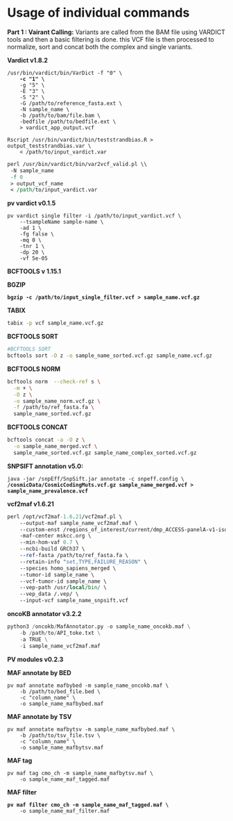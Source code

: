 # Usage of individual commands

**Part 1 :  Vairant Calling:** Variants are called from the BAM file using VARDICT tools and then a basic filtering is done. this VCF file is then processed to normalize, sort and concat both the complex and single variants.&#x20;

**Vardict v1.8.2**

<pre class="language-bash"><code class="lang-bash">/usr/bin/vardict/bin/VarDict -f "0" \
<strong>    -c "1" \
</strong>    -g "5" \
    -E "3" \
    -S "2" \
    -G /path/to/reference_fasta.ext \
    -N sample_name \
    -b /path/to/bam/file.bam \
    -bedfile /path/to/bedfile.ext \
    > vardict_app_output.vcf
</code></pre>

```
Rscript /usr/bin/vardict/bin/teststrandbias.R > output_teststrandbias.var \
    < /path/to/input_vardict.var
```

```perl
perl /usr/bin/vardict/bin/var2vcf_valid.pl \\
 -N sample_name
 -f 0
 > output_vcf_name
 < /path/to/input_vardict.var
```

**pv vardict v0.1.5**

```
pv vardict single filter -i /path/to/input_vardict.vcf \
    --tsampleName sample-name \
    -ad 1 \
    -fg false \
    -mq 0 \
    -tnr 1 \
    -dp 20 \
    -vf 5e-05 
```

**BCFTOOLS v 1.15.1**

**BGZIP**

<pre class="language-bash"><code class="lang-bash"><strong>bgzip -c /path/to/input_single_filter.vcf > sample_name.vcf.gz
</strong></code></pre>

**TABIX**

```bash
tabix -p vcf sample_name.vcf.gz 
```

**BCFTOOLS SORT**

```bash
#BCFTOOLS SORT
bcftools sort -O z -o sample_name_sorted.vcf.gz sample_name.vcf.gz
```

**BCFTOOLS NORM**

```bash
bcftools norm  --check-ref s \
  -m + \
  -O z \
  -o sample_name_norm.vcf.gz \
  -f /path/to/ref_fasta.fa \
  sample_name_sorted.vcf.gz
```

**BCFTOOLS CONCAT**

```bash
bcftools concat -a -O z \
  -o sample_name_merged.vcf \
  sample_name_sorted.vcf.gz sample_name_complex_sorted.vcf.gz
```

**SNPSIFT annotation v5.0:**

<pre class="language-java"><code class="lang-java">java -jar /snpEff/SnpSift.jar annotate -c snpeff.config \
<strong>/cosmicData/CosmicCodingMuts.vcf.gz sample_name_merged.vcf > sample_name_prevalence.vcf
</strong></code></pre>

**vcf2maf v1.6.21**

```perl
perl /opt/vcf2maf-1.6.21/vcf2maf.pl \
    --output-maf sample_name_vcf2maf.maf \
    --custom-enst /regions_of_interest/current/dmp_ACCESS-panelA-v1-isoform-overrides \
    -maf-center mskcc.org \
    --min-hom-vaf 0.7 \
    --ncbi-build GRCh37 \
    --ref-fasta /path/to/ref_fasta.fa \
    --retain-info "set,TYPE,FAILURE_REASON" \
    --species homo_sapiens_merged \
    --tumor-id sample_name \
    --vcf-tumor-id sample_name \
    --vep-path /usr/local/bin/ \
    --vep_data /.vep/ \
    --input-vcf sample_name_snpsift.vcf
```

**oncoKB annotator v3.2.2**

```python
python3 /oncokb/MafAnnotator.py -o sample_name_oncokb.maf \
    -b /path/to/API_toke.txt \
    -a TRUE \
    -i sample_name_vcf2maf.maf
```

**PV modules v0.2.3**

**MAF annotate by BED**

```
pv maf annotate mafbybed -m sample_name_oncokb.maf \
    -b /path/to/bed_file.bed \
    -c "column_name" \
    -o sample_name_mafbybed.maf
```

**MAF annotate by TSV**

```
pv maf annotate mafbytsv -m sample_name_mafbybed.maf \
    -b /path/to/tsv_file.tsv \
    -c "column_name" \
    -o sample_name_mafbytsv.maf
```

**MAF tag**

```
pv maf tag cmo_ch -m sample_name_mafbytsv.maf \
    -o sample_name_maf_tagged.maf
```

**MAF filter**

<pre><code><strong>pv maf filter cmo_ch -m sample_name_maf_tagged.maf \
</strong>    -o sample_name_maf_filter.maf
</code></pre>
